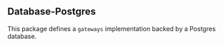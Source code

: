 ## Database-Postgres

This package defines a `gateways` implementation backed by a Postgres database.
